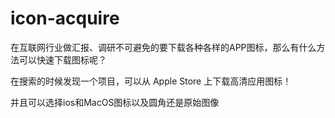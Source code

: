 # icon-acquire
 
在互联网行业做汇报、调研不可避免的要下载各种各样的APP图标，那么有什么方法可以快速下载图标呢？

在搜索的时候发现一个项目，可以从 Apple Store 上下载高清应用图标！

并且可以选择ios和MacOS图标以及圆角还是原始图像

<img href="https://blog-1319165700.cos.ap-shanghai.myqcloud.com/blog/img/post/image-azin.png">
